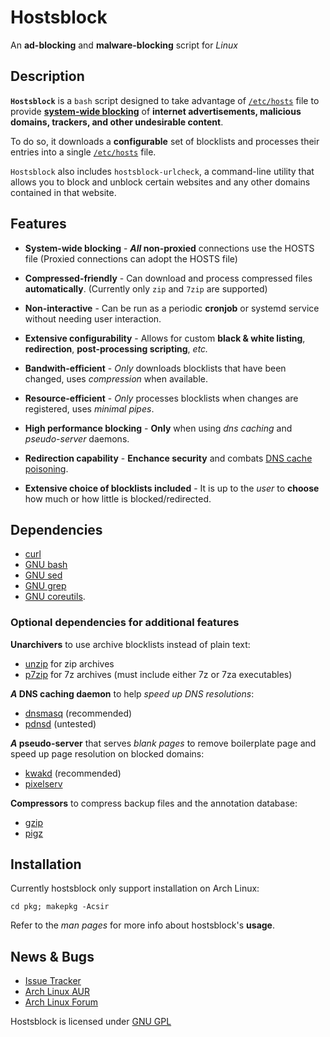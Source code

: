 Hostsblock
==========
An **ad-blocking** and **malware-blocking** script for *Linux*

Description
-----------
**`Hostsblock`** is a `bash` script designed to take advantage of
[`/etc/hosts`][h] file to provide [**system-wide blocking**][0] of **internet
advertisements, malicious domains, trackers, and other undesirable content**.

To do so, it downloads a **configurable** set of blocklists and processes their
entries into a single [`/etc/hosts`][h] file.

`Hostsblock` also includes `hostsblock-urlcheck`, a command-line utility that
allows you to block and unblock certain websites and any other domains
contained in that website.

[h]: https://en.wikipedia.org/wiki/Hosts_file
[0]: http://winhelp2002.mvps.org/hosts.htm

Features
--------

* **System-wide blocking** - **_All_ non-proxied** connections use the HOSTS
  file (Proxied connections can adopt the HOSTS file)

* **Compressed-friendly** - Can download and process compressed files
  **automatically**.  (Currently only `zip` and `7zip` are supported)

* **Non-interactive** - Can be run as a periodic **cronjob** or systemd service
  without needing user interaction.

* **Extensive configurability** - Allows for custom **black & white listing**,
  **redirection**, **post-processing scripting**, *etc.*

* **Bandwith-efficient** - *Only* downloads blocklists that have been changed,
  uses *compression* when available.

* **Resource-efficient** - *Only* processes blocklists when changes are
  registered, uses *minimal pipes*.

* **High performance blocking** - **Only** when using *dns caching* and
  *pseudo-server* daemons.

* **Redirection capability** - **Enchance security** and combats [DNS cache
  poisoning](https://en.wikipedia.org/wiki/DNS_cache_poisoning).

* **Extensive choice of blocklists included** - It is up to the *user* to
  **choose** how much or how little is blocked/redirected.

Dependencies
------------

- [curl](http://curl.haxx.se/)
- [GNU bash](http://www.gnu.org/software/bash/bash.html)
- [GNU sed](http://www.gnu.org/software/sed)
- [GNU grep](http://www.gnu.org/software/grep/grep.html)
- [GNU coreutils](http://www.gnu.org/software/coreutils).

### Optional dependencies for **additional features**

**Unarchivers** to use archive blocklists instead of plain text:
* [unzip](http://www.info-zip.org/UnZip.html) for zip archives
* [p7zip](http://p7zip.sourceforge.net/) for 7z archives (must include either 7z or 7za executables)

**_A_ DNS caching daemon** to help *speed up DNS resolutions*:
* [dnsmasq](http://www.thekelleys.org.uk/dnsmasq/doc.html) (recommended)
* [pdnsd](http://members.home.nl/p.a.rombouts/pdnsd/) (untested)

**_A_ pseudo-server** that serves *blank pages* to remove boilerplate page and
speed up page resolution on blocked domains:
* [kwakd](https://code.google.com/p/kwakd/) (recommended)
* [pixelserv](http://proxytunnel.sourceforge.net/pixelserv.php)

**Compressors** to compress backup files and the annotation database:
* [gzip](http://www.gnu.org/software/gzip/)
* [pigz](http://www.zlib.net/pigz/)

Installation
------------
Currently hostsblock only support installation on Arch Linux:

    cd pkg; makepkg -Acsir

Refer to the *man pages* for more info about hostsblock's **usage**.

News & Bugs
-----------
* [Issue Tracker](https://github.com/gaenserich/hostsblock/issues)
* [Arch Linux AUR](https://aur.archlinux.org/packages/hostsblock/)
* [Arch Linux Forum](https://bbs.archlinux.org/viewtopic.php?id=139784)

Hostsblock is licensed under [GNU GPL](http://www.gnu.org/licenses/gpl-3.0.txt)
